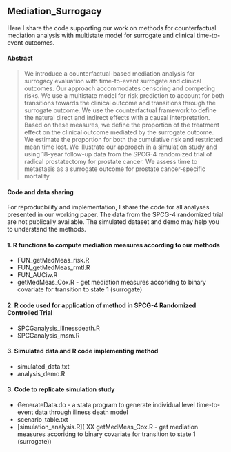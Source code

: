 ## Mediation_Surrogacy

Here I share the code supporting our work on methods for counterfactual mediation analysis with multistate model for surrogate and clinical time-to-event outcomes.

#### Abstract
> We introduce a counterfactual-based mediation analysis for surrogacy evaluation with time-to-event surrogate and clinical outcomes. Our approach accommodates censoring and competing risks. We use a multistate model for risk prediction to account for both transitions towards the clinical outcome and transitions through the surrogate outcome. We use the counterfactual framework to define the natural direct and indirect effects with a causal interpretation. Based on these measures, we define the proportion of the treatment effect on the clinical outcome mediated by the surrogate outcome. We estimate the proportion for both the cumulative risk and restricted mean time lost. We illustrate our approach in a simulation study and using 18-year follow-up data from the SPCG-4 randomized trial of radical prostatectomy for prostate cancer. We assess time to metastasis as a surrogate outcome for prostate cancer-specific mortality.

#### Code and data sharing
For reproducbility and implementation, I share the code for all analyses presented in our working paper. The data from the SPCG-4 randomized trial are not publically available. The simulated dataset and demo may help you to understand the methods. 

#### 1. R functions to compute mediation measures according to our methods
* FUN_getMedMeas_risk.R
* FUN_getMedMeas_rmtl.R
* FUN_AUCiw.R
* getMedMeas_Cox.R - get mediation measures accoridng to binary covariate for transition to state 1 (surrogate)

#### 2. R code used for application of method in SPCG-4 Randomized Controlled Trial 
* SPCGanalysis_illnessdeath.R
* SPCGanalysis_msm.R

#### 3. Simulated data and R code implementing method
* simulated_data.txt
* analysis_demo.R

#### 3. Code to replicate simulation study 
* GenerateData.do - a stata program to generate individual level time-to-event data through illness death model
* scenario_table.txt 
* [simulation_analysis.R]( XX getMedMeas_Cox.R - get mediation measures accoridng to binary covariate for transition to state 1 (surrogate))

